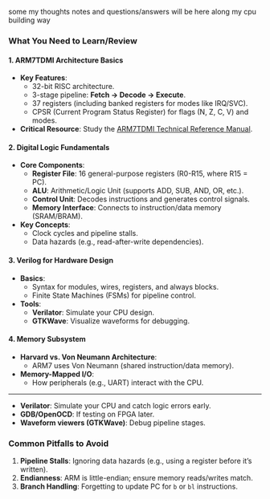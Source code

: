 some my thoughts notes and questions/answers will be here along my cpu building way



### **What You Need to Learn/Review**
#### **1. ARM7TDMI Architecture Basics**
   - **Key Features**:
     - 32-bit RISC architecture.
     - 3-stage pipeline: **Fetch → Decode → Execute**.
     - 37 registers (including banked registers for modes like IRQ/SVC).
     - CPSR (Current Program Status Register) for flags (N, Z, C, V) and modes.
   - **Critical Resource**: Study the [ARM7TDMI Technical Reference Manual](https://developer.arm.com/documentation/ddi0210/c/).

#### **2. Digital Logic Fundamentals**
   - **Core Components**:
     - **Register File**: 16 general-purpose registers (R0-R15, where R15 = PC).
     - **ALU**: Arithmetic/Logic Unit (supports ADD, SUB, AND, OR, etc.).
     - **Control Unit**: Decodes instructions and generates control signals.
     - **Memory Interface**: Connects to instruction/data memory (SRAM/BRAM).
   - **Key Concepts**:
     - Clock cycles and pipeline stalls.
     - Data hazards (e.g., read-after-write dependencies).

#### **3. Verilog for Hardware Design**
   - **Basics**:
     - Syntax for modules, wires, registers, and always blocks.
     - Finite State Machines (FSMs) for pipeline control.
   - **Tools**:
     - **Verilator**: Simulate your CPU design.
     - **GTKWave**: Visualize waveforms for debugging.

#### **4. Memory Subsystem**
   - **Harvard vs. Von Neumann Architecture**:
     - ARM7 uses Von Neumann (shared instruction/data memory).
   - **Memory-Mapped I/O**:
     - How peripherals (e.g., UART) interact with the CPU.

---


- **Verilator**: Simulate your CPU and catch logic errors early.
- **GDB/OpenOCD**: If testing on FPGA later.
- **Waveform viewers (GTKWave)**: Debug pipeline stages.

### **Common Pitfalls to Avoid**
1. **Pipeline Stalls**: Ignoring data hazards (e.g., using a register before it’s written).
2. **Endianness**: ARM is little-endian; ensure memory reads/writes match.
3. **Branch Handling**: Forgetting to update PC for `b` or `bl` instructions.


